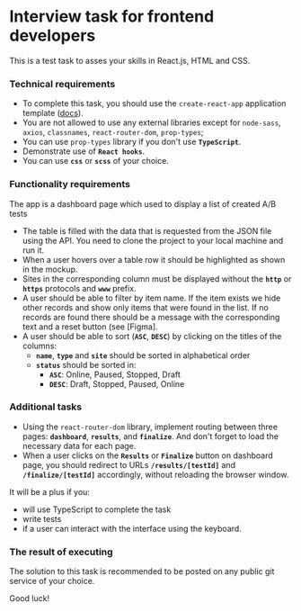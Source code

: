 # Interview task for frontend developers

This is a test task to asses your skills in React.js, HTML and CSS.

### Technical requirements

- To complete this task, you should use the `create-react-app` application template ([docs](https://create-react-app.dev/docs/getting-started)).
- You are not allowed to use any external libraries except for `node-sass`, `axios`, `classnames`, `react-router-dom`, `prop-types`;
- You can use `prop-types` library if you don't use **`TypeScript`**.
- Demonstrate use of **`React hooks`**.
- You can use **`css`** or **`scss`** of your choice.

### Functionality requirements

The app is a dashboard page which used to display a list of created A/B tests

- The table is filled with the data that is requested from the JSON file using the API. You need to clone the project to your local machine and run it.
- When a user hovers over a table row it should be highlighted as shown in the mockup.
- Sites in the corresponding column must be displayed without the **`http`** or **`https`** protocols and **`www`** prefix.
- A user should be able to filter by item name. If the item exists we hide other
records and show only items that were found in the list. If no records are found there should
be a message with the corresponding text and a reset button (see [Figma].
- A user should be able to sort (**`ASC`**, **`DESC`**) by clicking on the titles of the columns:
  - **`name`**, **`type`** and **`site`** should be sorted in alphabetical order
  - **`status`** should be sorted in:
    - **`ASC`**: Online, Paused, Stopped, Draft
    - **`DESC`**: Draft, Stopped, Paused, Online

### Additional tasks

- Using the `react-router-dom` library, implement routing between three pages: **`dashboard`**, **`results`**, and **`finalize`**. And don't forget to load the necessary data for each page.
- When a user clicks on the **`Results`** or **`Finalize`** button on dashboard page, you should redirect to URLs **`/results/[testId]`** and **`/finalize/[testId]`** accordingly, without reloading the browser window.

It will be a plus if you:
- will use TypeScript to complete the task
- write tests
- if a user can interact with the interface using the keyboard.


### The result of executing

The solution to this task is recommended to be posted on any public git service of your choice.

Good luck!

